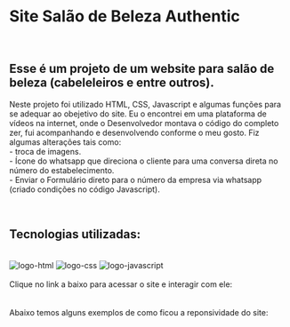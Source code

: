 <h1>Site Salão de Beleza Authentic</h1>
<br>

<h2>Esse é um projeto de um website para salão de beleza (cabeleleiros e entre outros).</h2>
<p>Neste projeto foi utilizado HTML, CSS, Javascript e algumas funções para se adequar ao obejetivo do site. Eu o encontrei em uma plataforma de vídeos na internet, onde o Desenvolvedor montava o código do completo zer, fui acompanhando e desenvolvendo conforme o meu gosto.
  Fiz algumas alterações tais como: <br>
  - troca de imagens.<br>
  - Ícone do whatsapp que direciona o cliente para uma conversa direta no número do estabelecimento.<br>
  - Enviar o Formulário direto para o número da empresa via whatsapp (criado condições no código Javascript).<br>
</p>
<br>
<h2>Tecnologias utilizadas:</h2>
<br>
   <img src="https://img.shields.io/badge/HTML-239120?style=for-the-badge&logo=html5&logoColor=white" alt="logo-html">
   
   <img src="https://img.shields.io/badge/CSS-239120?&style=for-the-badge&logo=css3&logoColor=white" alt="logo-css">
   
   <img src="https://img.shields.io/badge/JavaScript-F7DF1E?style=for-the-badge&logo=javascript&logoColor=black" alt="logo-javascript">
<br>
<br>
Clique no link a baixo para acessar o site e interagir com ele:
<br>
<br>
<br> Abaixo temos alguns exemplos de como ficou a reponsividade do site:
